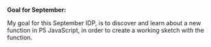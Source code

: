 **Goal for September:**

My goal for this September IDP, is to discover and learn about a new function in P5 JavaScript, in order to create a working sketch with the function.